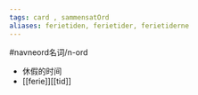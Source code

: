 ```yaml
---
tags: card , sammensatOrd
aliases: ferietiden, ferietider, ferietiderne
---
```


#navneord名词/n-ord
- 休假的时间
- [[ferie]][[tid]]